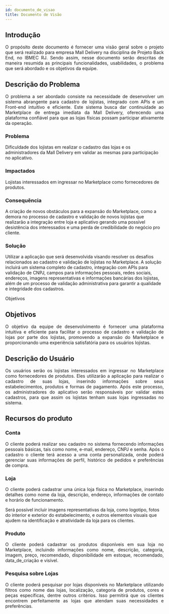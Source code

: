 ```yaml
---
id: documento_de_visao
title: Documento de Visão
---
```

## Introdução

<p align = "justify">
O propósito deste documento é fornecer uma visão geral sobre o projeto que será realizado para empresa Mall Delivery na disciplina de Projeto Back End, no IBMEC RJ. Sendo assim, nesse documento serão descritas de maneira resumida as principais funcionalidades, usabilidades, o problema que será abordado e os objetivos da equipe.
</p>

## Descrição do Problema 

<p align = "justify">
O problema a ser abordado consiste na necessidade de desenvolver um sistema abrangente para cadastro de lojistas, integrado com APIs e um Front-end intuitivo e eficiente. Este sistema busca dar continuidade ao Marketplace de entrega imediata da Mall Delivery, oferecendo uma plataforma confiável para que as lojas físicas possam participar ativamente da operação.
</p>

### Problema

Dificuldade dos lojistas em realizar o cadastro das lojas e os administradores da Mall Delivery em validar as mesmas para participação no aplicativo.
### Impactados
Lojistas interessados em ingressar no Marketplace como fornecedores de produtos.

### Consequência

A criação de novos obstáculos para a expansão do Marketplace, como a demora no processo de cadastro e validação de novos lojistas que realizarão a integração entre loja e aplicativo gerando uma possível desistência dos interessados e uma perda de credibilidade do negócio pro cliente.

### Solução

Utilizar a aplicação que será desenvolvida visando resolver os desafios relacionados ao cadastro e validação de lojistas no Marketplace. A solução incluirá um sistema completo de cadastro, integração com APIs para validação de CNPJ, campos para informações pessoais, redes sociais, endereços, imagens representativas e informações bancárias dos lojistas, além de um processo de validação administrativa para garantir a qualidade e integridade dos cadastros.

Objetivos

## Objetivos

<p align = "justify">
O objetivo da equipe de desenvolvimento é fornecer uma plataforma intuitiva e eficiente para facilitar o processo de cadastro e validação de lojas por parte dos lojistas, promovendo a expansão do Marketplace e proporcionando uma experiência satisfatória para os usuários lojistas.
</p>

## Descrição do Usuário 

<p align = "justify">
Os usuários serão os lojistas interessados em ingressar no Marketplace como fornecedores de produtos. Eles utilizarão a aplicação para realizar o cadastro de suas lojas, inserindo informações sobre seus estabelecimentos, produtos e formas de pagamento. Após este processo, os administradores do aplicativo serão responsáveis por validar estes cadastros, para que assim os lojistas tenham suas lojas ingressadas no sistema.
</p>

## Recursos do produto

### Conta

<p align = "justify">
O cliente poderá realizar seu cadastro no sistema fornecendo informações pessoais básicas, tais como nome, e-mail, endereço, CNPJ e senha.
Após o cadastro o cliente terá acesso a uma conta personalizada, onde poderá gerenciar suas informações de perfil, histórico de pedidos e preferências de compra.
</p> 

### Loja

<p align = "justify">
O cliente poderá cadastrar uma única loja física no Marketplace, inserindo detalhes como nome da loja, descrição, endereço, informações de contato e horário de funcionamento.

Será possível incluir imagens representativas da loja, como logotipo, fotos do interior e exterior do estabelecimento, e outros elementos visuais que ajudem na identificação e atratividade da loja para os clientes.

</p>

### Produto

<p align = "justify">
O cliente poderá cadastrar os produtos disponíveis em sua loja no Marketplace, incluindo informações como nome, descrição, categoria, imagem, preço, recomendado, disponibilidade em estoque, recomendado, data_de_criação e visível.
</p>

### Pesquisa sobre Lojas

<p align = "justify">
O cliente poderá pesquisar por lojas disponíveis no Marketplace utilizando filtros como nome das lojas, localização, categoria de produtos, cores e peças específicas, dentre outros critérios. Isso permitirá que os clientes encontrem perfeitamente as lojas que atendam suas necessidades e preferências.
</p>


